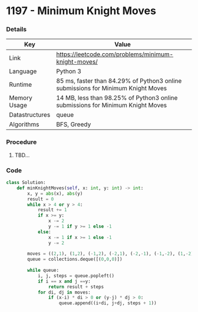 # 1197 - Minimum Knight Moves

### Details

| Key | Value |
| --- | ----- |
| Link | https://leetcode.com/problems/minimum-knight-moves/
| Language | Python 3
| Runtime | 85 ms, faster than 84.29% of Python3 online submissions for Minimum Knight Moves
| Memory Usage | 14 MB, less than 98.25% of Python3 online submissions for Minimum Knight Moves
| Datastructures | queue
| Algorithms | BFS, Greedy

### Procedure

1. TBD...

### Code

```python
class Solution:
    def minKnightMoves(self, x: int, y: int) -> int:
        x, y = abs(x), abs(y)
        result = 0
        while x > 4 or y > 4:
            result += 1
            if x >= y:
                x -= 2
                y -= 1 if y >= 1 else -1
            else:
                x -= 1 if x >= 1 else -1
                y -= 2
        
        moves = ((2,1), (1,2), (-1,2), (-2,1), (-2,-1), (-1,-2), (1,-2), (2,-1))
        queue = collections.deque([(0,0,0)])
        
        while queue:
            i, j, steps = queue.popleft()
            if i == x and j ==y:
                return result + steps
            for di, dj in moves:
                if (x-i) * di > 0 or (y-j) * dj > 0:
                    queue.append((i+di, j+dj, steps + 1))
```
